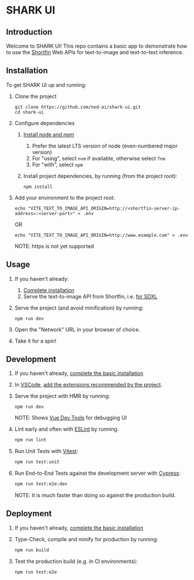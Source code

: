 # SHARK UI

## Introduction

Welcome to SHARK UI! This repo contains a basic app to demonstrate how to use the [Shortfin](https://github.com/nod-ai/shark-ai/tree/main/shortfin) Web APIs for text-to-image and text-to-text inference.

## Installation

To get SHARK UI up and running:

1. Clone the project

    ```shell
    git clone https://github.com/nod-ai/shark-ui.git
    cd shark-ui
    ```

1. Configure dependencies
    1. [Install node and npm](https://nodejs.org/en/download)

        1. Prefer the latest LTS version of node (even-numbered major version)
        2. For "using", select `nvm` if available, otherwise select `fnm`
        3. For "with", select `npm`
    1. Install project dependencies, by running (from the project root):

        ```shell
        npm install
        ```

1. Add your environment to the project root:

    ```shell
    echo "VITE_TEXT_TO_IMAGE_API_ORIGIN=http://<shortfin-server-ip-address>:<server-port>" > .env
    ```

    OR

    ```shell
    echo "VITE_TEXT_TO_IMAGE_API_ORIGIN=http://www.example.com" > .env
    ```

    NOTE: https is not yet supported

## Usage

1. If you haven't already:
    1. [Complete installation](#installation)
    1. Serve the text-to-image API from Shortfin, i.e. [for SDXL](https://github.com/nod-ai/shark-ai/tree/main/shortfin/python/shortfin_apps/sd)
1. Serve the project (and avoid minification) by running:

    ```shell
    npm run dev 
    ```

1. Open the "Network" URL in your browser of choice.
1. Take it for a spin!

## Development

1. If you haven't already, [complete the basic installation](#installation)
1. In [VSCode](https://code.visualstudio.com/), [add the extensions recommended by the project](https://code.visualstudio.com/docs/getstarted/tips-and-tricks#_extension-recommendations).
1. Serve the project with HMR by running:

    ```shell
    npm run dev
    ```

    NOTE: Shows [Vue Dev Tools](https://devtools.vuejs.org/getting-started/features) for debugging UI
1. Lint early and often with [ESLint](https://eslint.org/) by running:

    ```sh
    npm run lint
    ```

1. Run Unit Tests with [Vitest](https://vitest.dev/):

    ```sh
    npm run test:unit
    ```

1. Run End-to-End Tests against the development server with [Cypress](https://www.cypress.io/):

    ```sh
    npm run test:e2e:dev
    ```

    NOTE: It is much faster than doing so against the production build.

## Deployment

1. If you haven't already, [complete the basic installation](#installation)
1. Type-Check, compile and minify for production by running:

    ```sh
    npm run build
    ```

1. Test the production build (e.g. in CI environments):

    ```sh
    npm run test:e2e
    ```
